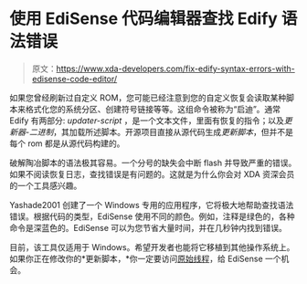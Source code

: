 # 使用 EdiSense 代码编辑器查找 Edify 语法错误

> 原文：<https://www.xda-developers.com/fix-edify-syntax-errors-with-edisense-code-editor/>

如果您曾经刷新过自定义 ROM，您可能已经注意到您的自定义恢复会读取某种脚本来格式化您的系统分区、创建符号链接等等。这组命令被称为“启迪”。通常 Edify 有两部分: *updater-script* ，是一个文本文件，里面有恢复的指令；以及*更新器-二进制*，其加载所述脚本。开源项目直接从源代码生成*更新脚本*，但并不是每个 rom 都是从源代码构建的。

破解陶冶脚本的语法极其容易。一个分号的缺失会中断 flash 并导致严重的错误。如果不阅读恢复日志，查找错误是有问题的。这就是为什么你会对 XDA 资深会员的一个工具感兴趣。

Yashade2001 创建了一个 Windows 专用的应用程序，它将极大地帮助查找语法错误。根据代码的类型，EdiSense 使用不同的颜色。例如，注释是绿色的，各种命令是深蓝色的。EdiSense 可以为您节省大量时间，并在几秒钟内找到错误。

目前，该工具仅适用于 Windows。希望开发者也能将它移植到其他操作系统上。如果你正在修改你的*更新脚本，*你一定要访问[原始线程](http://forum.xda-developers.com/showthread.php?t=2599759)，给 EdiSense 一个机会。